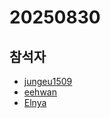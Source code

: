 # 20250830

## 참석자

- [jungeu1509](https://github.com/jungeu1509/)
- [eehwan](https://github.com/eehwan)
- [Elnya](https://github.com/Elnya)
